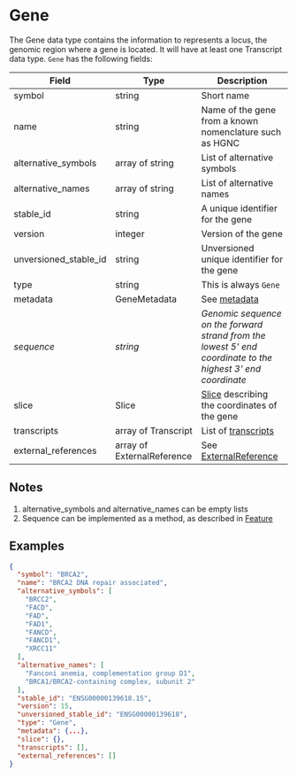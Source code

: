 # Gene

The Gene data type contains the information to represents a locus, the genomic region where a gene is located. It will have at least one Transcript data type.
`Gene` has the following fields:

| Field                 | Type                          | Description                         |
|-----------------------|-------------------------------|-------------------------------------|
| symbol                | string                        | Short name
| name                  | string                        | Name of the gene from a known nomenclature such as HGNC
| alternative_symbols   | array of string               | List of alternative symbols
| alternative_names     | array of string               | List of alternative names
| stable_id             | string                        | A unique identifier for the gene
| version               | integer                       | Version of the gene
| unversioned_stable_id | string                        | Unversioned unique identifier for the gene
| type                  | string                        | This is always `Gene`
| metadata              | GeneMetadata                  | See [metadata](./metadata.md)
| *sequence*            | *string*                      | *Genomic sequence on the forward strand from the lowest 5' end coordinate to the highest 3' end coordinate*         
| slice                 | Slice                         | [Slice](./slice.md) describing the coordinates of the gene
| transcripts           | array of Transcript           | List of [transcripts](./transcript.md)
| external_references   | array of ExternalReference    | See [ExternalReference](./external_reference.md)

## Notes
1. alternative_symbols and alternative_names can be empty lists
2. Sequence can be implemented as a method, as described in [Feature](./feature.md)

## Examples
```json
{
  "symbol": "BRCA2",
  "name": "BRCA2 DNA repair associated",
  "alternative_symbols": [
    "BRCC2",
    "FACD",
    "FAD",
    "FAD1",
    "FANCD",
    "FANCD1",
    "XRCC11"
  ],
  "alternative_names": [
    "Fanconi anemia, complementation group D1",
    "BRCA1/BRCA2-containing complex, subunit 2"
  ],
  "stable_id": "ENSG00000139618.15",
  "version": 15,
  "unversioned_stable_id": "ENSG00000139618",
  "type": "Gene",
  "metadata": {...},
  "slice": {},
  "transcripts": [],
  "external_references": []
}
```
